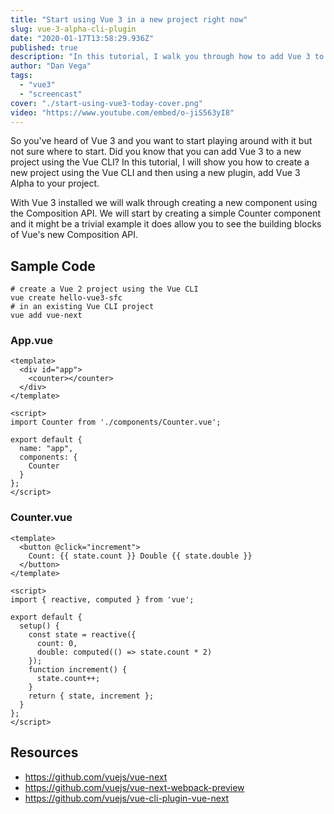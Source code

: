 ```yaml
---
title: "Start using Vue 3 in a new project right now"
slug: vue-3-alpha-cli-plugin
date: "2020-01-17T13:58:29.936Z"
published: true
description: "In this tutorial, I walk you through how to add Vue 3 to a new project."
author: "Dan Vega"
tags:
  - "vue3"
  - "screencast"
cover: "./start-using-vue3-today-cover.png"
video: "https://www.youtube.com/embed/o-jiS563yI8"
---
```


So you've heard of Vue 3 and you want to start playing around with it but not sure where to start. Did you know that you can add Vue 3 to a new project using the Vue CLI? In this tutorial, I will show you how to create a new project using the Vue CLI and then using a new plugin, add Vue 3 Alpha to your project.

With Vue 3 installed we will walk through creating a new component using the Composition API. We will start by creating a simple Counter component and it might be a trivial example it does allow you to see the building blocks of Vue's new Composition API.

## Sample Code

```shell
# create a Vue 2 project using the Vue CLI
vue create hello-vue3-sfc
# in an existing Vue CLI project
vue add vue-next
```

### App.vue

```vue
<template>
  <div id="app">
    <counter></counter>
  </div>
</template>

<script>
import Counter from './components/Counter.vue';

export default {
  name: "app",
  components: {
    Counter
  }
};
</script>
```

### Counter.vue

```vue
<template>
  <button @click="increment">
    Count: {{ state.count }} Double {{ state.double }}
  </button>
</template>

<script>
import { reactive, computed } from 'vue';

export default {
  setup() {
    const state = reactive({
      count: 0,
      double: computed(() => state.count * 2)
    });
    function increment() {
      state.count++;
    }
    return { state, increment };
  }
};
</script>
```

## Resources

- https://github.com/vuejs/vue-next
- https://github.com/vuejs/vue-next-webpack-preview
- https://github.com/vuejs/vue-cli-plugin-vue-next
